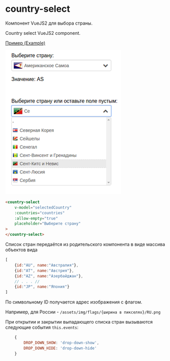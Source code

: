 # country-select
Компонент VueJS2 для выбора страны.
 
Country select VueJS2 component.

[Пример (Example)](http://insbor.ru/vue/country-select/ "Component example")

![Пример (example)](https://raw.githubusercontent.com/va-fursenko/country-select/master/example/country-select-example.png "Пример (example)")

```html
<country-select
    v-model="selectedCountry"
    :countries="countries"
    :allow-empty="true"
    placeholder="Выберите страну"
>
</country-select>
```

Список стран передаётся из родительского компонента в виде массива объектов вида 
```js
[
    {id:"AU", name:"Австралия"},
    {id:"AT", name:"Австрия"},
    {id:"AZ", name:"Азербайджан"},
    // . . . //
    {id:"JP", name:"Япония"}
]
```
По символьному ID получается адрес изображения с флагом. 

Например, для России - `/assets/img/flags/{ширина в пикселях}/RU.png`

При открытии и закрытии выпадающего списка стран вызываются следующие события `this.events`:
```js
    {
        DROP_DOWN_SHOW: 'drop-down-show',
        DROP_DOWN_HIDE: 'drop-down-hide'
    }
```
